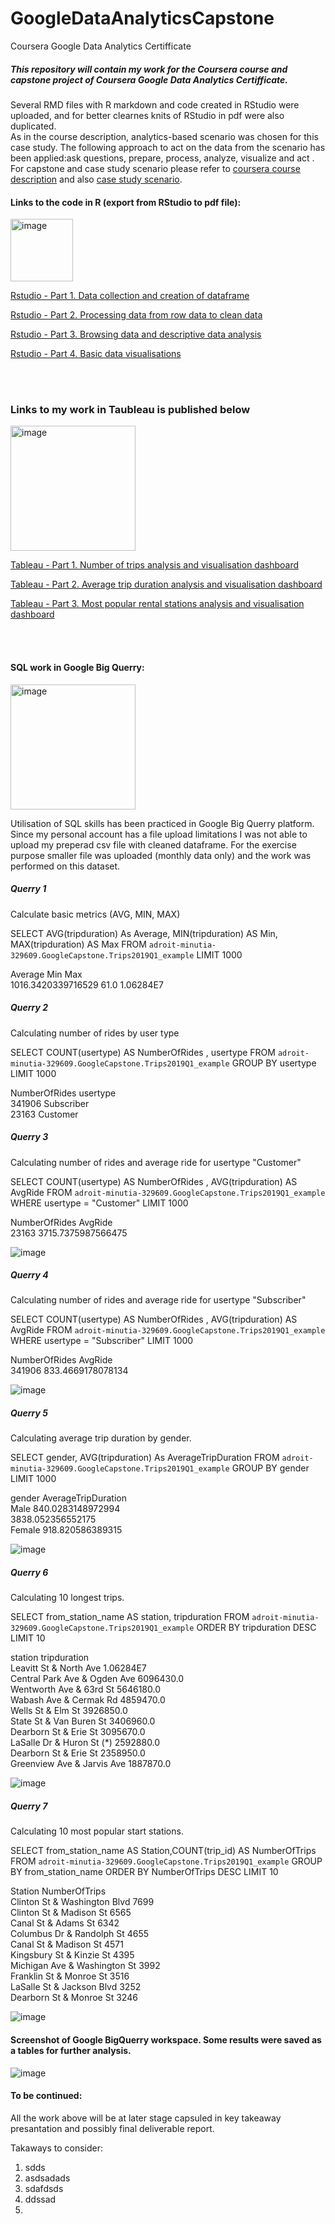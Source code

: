 # GoogleDataAnalyticsCapstone
Coursera Google Data Analytics Certifficate

##### This repository will contain my work for the Coursera course and capstone project of Coursera Google Data Analytics Certifficate.
Several RMD files with R markdown and code created in RStudio were uploaded, and for better clearnes knits of RStudio in pdf were also duplicated.<br>
As in the course description, analytics-based scenario was chosen for this case study. The following  approach to act on the data from the scenario has been applied:ask questions, prepare, process, analyze, visualize and act . For capstone and case study scenario please refer to [coursera course description](https://www.coursera.org/learn/google-data-analytics-capstone?specialization=google-data-analytics) and also [case study scenario](Capstone_Scenario_CaseStudy.pdf).




#### Links to the code in R (export from RStudio to pdf file): 

<img width="100" alt="image" src="https://www.rstudio.com/wp-content/uploads/2018/10/RStudio-Logo-Flat.png">

[Rstudio - Part 1. Data collection and creation of dataframe](GoogleCapstoneTT_Part1_CreateRawDataframe.pdf)

[Rstudio - Part 2. Processing data from  row data to clean data](GoogleCapstoneTT_Part2_FromRawDataToClean.pdf)

[Rstudio - Part 3. Browsing data and descriptive data analysis](GoogleCapstoneTT_Part3_FromCleanDataToAnalysis.pdf)

[Rstudio - Part 4. Basic data visualisations](GoogleCapstoneTT_Part4_DatVis.pdf)

<br>
<br>

### **Links to my work in Taubleau is published below**

<img width="200" alt="image" src="https://public.tableau.com/s/sites/default/files/media/Tableau-Public-Logo-for-Intro-Blog.png">




[Tableau - Part 1. Number of trips analysis and visualisation dashboard](https://public.tableau.com/app/profile/tomasz.tomaszewski4391/viz/GoogleCapstoneNoOfTrips/DashboardNumberofTrips)

[Tableau - Part 2. Average trip duration analysis and visualisation dashboard](https://public.tableau.com/app/profile/tomasz.tomaszewski4391/viz/GoogleCapstoneAverageTrips/DashboardAverage)

[Tableau - Part 3. Most popular rental stations analysis and visualisation dashboard](https://public.tableau.com/app/profile/tomasz.tomaszewski4391/viz/GoogleCapstoneTopStations/StartStationsDashboard)

<br>
<br>

#### SQL work in Google Big Querry:

<img width="200" alt="image" src="https://www.vectorlogo.zone/logos/google_bigquery/google_bigquery-ar21.png">


Utilisation of SQL skills has been practiced in Google Big Querry platform. Since my personal account has a file upload limitations I was not able to  upload my preperad csv file with cleaned dataframe. For the exercise purpose smaller file was uploaded (monthly data only) and the work was performed on this dataset.

##### Querry 1

Calculate basic metrics (AVG, MIN, MAX)

SELECT AVG(tripduration) As Average, MIN(tripduration) AS Min, MAX(tripduration) AS Max FROM `adroit-minutia-329609.GoogleCapstone.Trips2019Q1_example` LIMIT 1000

Average	Min	Max <br>
1016.3420339716529	61.0	1.06284E7


##### Querry 2

Calculating number of rides by user type

SELECT COUNT(usertype) AS NumberOfRides , usertype FROM `adroit-minutia-329609.GoogleCapstone.Trips2019Q1_example` GROUP BY usertype LIMIT 1000

NumberOfRides	usertype <br>
341906	Subscriber <br>
23163	Customer

##### Querry 3

Calculating number of rides and average ride for usertype "Customer"

SELECT COUNT(usertype) AS NumberOfRides , AVG(tripduration) AS AvgRide FROM `adroit-minutia-329609.GoogleCapstone.Trips2019Q1_example` WHERE usertype = "Customer" LIMIT 1000

NumberOfRides	AvgRide <br>
23163	3715.7375987566475

![image](https://user-images.githubusercontent.com/79140709/152154053-fa4bcb03-3ee0-4b36-a6a8-5a175ee04660.png)


##### Querry 4

Calculating number of rides and average ride for usertype "Subscriber"

SELECT COUNT(usertype) AS NumberOfRides , AVG(tripduration) AS AvgRide FROM `adroit-minutia-329609.GoogleCapstone.Trips2019Q1_example` WHERE usertype = "Subscriber" LIMIT 1000

NumberOfRides	AvgRide <br>
341906	833.4669178078134

![image](https://user-images.githubusercontent.com/79140709/152153938-1525f102-9e65-49ac-abce-5718000962b4.png)


##### Querry 5

Calculating average trip duration by gender.

SELECT gender, AVG(tripduration) As AverageTripDuration FROM `adroit-minutia-329609.GoogleCapstone.Trips2019Q1_example` GROUP BY gender LIMIT 1000

gender	AverageTripDuration <br>
Male	840.0283148972994 <br>
	3838.052356552175 <br>
Female	918.820586389315


![image](https://user-images.githubusercontent.com/79140709/152153735-ea881492-c3df-4085-9b5e-3807e996a0fe.png)


##### Querry 6

Calculating 10 longest trips.

SELECT from_station_name AS station, tripduration FROM  `adroit-minutia-329609.GoogleCapstone.Trips2019Q1_example` ORDER BY tripduration DESC LIMIT 10

station	tripduration <br>
Leavitt St & North Ave	1.06284E7 <br>
Central Park Ave & Ogden Ave	6096430.0 <br>
Wentworth Ave & 63rd St	5646180.0 <br>
Wabash Ave & Cermak Rd	4859470.0 <br>
Wells St & Elm St	3926850.0 <br>
State St & Van Buren St	3406960.0 <br>
Dearborn St & Erie St	3095670.0 <br>
LaSalle Dr & Huron St (*)	2592880.0 <br>
Dearborn St & Erie St	2358950.0 <br>
Greenview Ave & Jarvis Ave	1887870.0


![image](https://user-images.githubusercontent.com/79140709/152157167-86265f43-92d6-4abe-9a93-b8caf3772400.png)


##### Querry 7

Calculating 10 most popular start stations.

SELECT from_station_name AS Station,COUNT(trip_id) AS NumberOfTrips FROM  `adroit-minutia-329609.GoogleCapstone.Trips2019Q1_example` GROUP BY from_station_name ORDER BY NumberOfTrips DESC  LIMIT 10

Station	NumberOfTrips <br>
Clinton St & Washington Blvd	7699 <br>
Clinton St & Madison St	6565 <br>
Canal St & Adams St	6342 <br>
Columbus Dr & Randolph St	4655 <br>
Canal St & Madison St	4571 <br>
Kingsbury St & Kinzie St	4395 <br>
Michigan Ave & Washington St	3992 <br>
Franklin St & Monroe St	3516 <br>
LaSalle St & Jackson Blvd	3252 <br>
Dearborn St & Monroe St	3246


![image](https://user-images.githubusercontent.com/79140709/152158630-4285196a-5324-443c-8b60-4b5bceb7033c.png)



#### Screenshot of Google BigQuerry workspace. Some results were saved as a tables for further analysis.


![image](https://user-images.githubusercontent.com/79140709/152158849-e8ce8b10-556d-467d-9178-6fd0cf90d7cd.png)



#### To be continued: 

All the work above will be at later stage capsuled in key takeaway presantation and possibly final deliverable report.

Takaways to consider:
1. sdds
2. asdsadads
3. sdafdsds
4. ddssad
5. 

